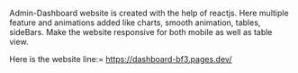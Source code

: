 Admin-Dashboard website is created with the help of reactjs.
Here multiple feature and animations added like charts, smooth animation, tables, sideBars.
Make the website responsive for both mobile as well as table view.

Here is the website line:= https://dashboard-bf3.pages.dev/
